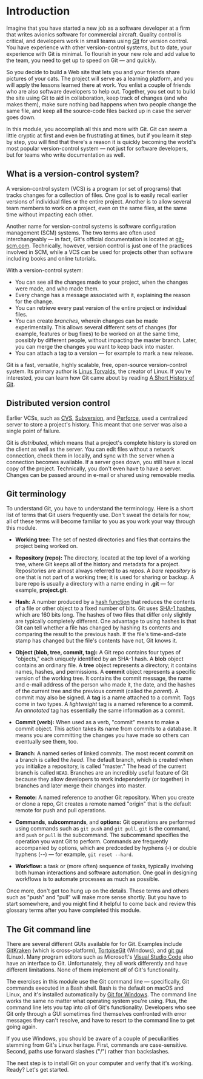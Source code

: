 # Introduction

Imagine that you have started a new job as a software developer at a firm that writes avionics software for commercial aircraft. Quality control is critical, and developers work in small teams using [Git](https://git-scm.com/) for version control. You have experience with other version-control systems, but to date, your experience with Git is minimal. To flourish in your new role and add value to the team, you need to get up to speed on Git — and quickly.

So you decide to build a Web site that lets you and your friends share pictures of your cats. The project will serve as a learning platform, and you will apply the lessons learned there at work. You enlist a couple of friends who are also software developers to help out. Together, you set out to build the site using Git to aid in collaboration, keep track of changes (and who makes them), make sure nothing bad happens when two people change the same file, and keep all the source-code files backed up in case the server goes down.

In this module, you accomplish all this and more with Git. Git can seem a little cryptic at first and even be frustrating at times, but if you learn it step by step, you will find that there's a reason it is quickly becoming the world's most popular version-control system — not just for software developers, but for teams who write documentation as well. 

## What is a version-control system?

A version-control system (VCS) is a program (or set of programs) that tracks changes for a collection of files. One goal is to easily recall earlier versions of individual files or the entire project. Another is to allow several team members to work on a project, even on the same files, at the same time without impacting each other.

Another name for version-control systems is software configuration management (SCM) systems. The two terms are often used interchangeably — in fact, Git's official documentation is located at [git-scm.com](https://git-scm.com/). Technically, however, version control is just one of the practices involved in SCM, while a VCS can be used for projects other than software including books and online tutorials.

With a version-control system:

- You can see all the changes made to your project, when the changes were made, and who made them.
- Every change has a message associated with it, explaining the reason for the change.
- You can retrieve every past version of the entire project or individual files.
- You can create *branches*, wherein changes can be made experimentally. This allows several different sets of changes (for example, features or bug fixes) to be worked on at the same time, possibly by different people, without impacting the master branch. Later, you can merge the changes you want to keep back into master.
- You can attach a tag to a version — for example to mark a new release.

Git is a fast, versatile, highly scalable, free, open-source version-control system. Its primary author is [Linus Torvalds](https://en.wikipedia.org/wiki/Linus_Torvalds), the creator of Linux. If you're interested, you can learn how Git came about by reading [A Short History of Git](https://git-scm.com/book/en/v2/Getting-Started-A-Short-History-of-Git).

## Distributed version control

Earlier VCSs, such as [CVS](http://www.nongnu.org/cvs/), [Subversion](https://subversion.apache.org/), and [Perforce](https://www.perforce.com/), used a centralized server to store a project's history. This meant that one server was also a single point of failure.

Git is _distributed_, which means that a project's complete history is stored on the client as well as the server. You can edit files without a network connection, check them in locally, and sync with the server when a connection becomes available. If a server goes down, you still have a local copy of the project. Technically, you don't even have to have a server. Changes can be passed around in e-mail or shared using removable media.

## Git terminology

To understand Git, you have to understand the terminology. Here is a short list of terms that Git users frequently use. Don't sweat the details for now; all of these terms will become familiar to you as you work your way through this module.

- **Working tree:** The set of nested directories and files that contains the project being worked on.

- **Repository (repo):** The directory, located at the top level of a working tree, where Git keeps all of the history and metadata for a project. Repositories are almost always referred to as *repos*. A *bare repository* is one that is not part of a working tree; it is used for sharing or backup. A bare repo is usually a directory with a name ending in **.git** — for example, **project.git**.

- **Hash:** A number produced by a [hash function](https://en.wikipedia.org/wiki/Hash_function) that reduces the contents of a file or other object to a fixed number of bits. Git uses [SHA-1 hashes](https://en.wikipedia.org/wiki/SHA-1), which are 160 bits long. The hashes of two files that differ only slightly are typically completely different. One advantage to using hashes is that Git can tell whether a file has changed by hashing its contents and comparing the result to the previous hash. If the file's time-and-date stamp has changed but the file's contents have not, Git knows it.

- **Object (blob, tree, commit, tag):** A Git repo contains four types of "objects," each uniquely identified by an SHA-1 hash. A **blob** object contains an ordinary file. A **tree** object represents a directory; it contains names, hashes, and permissions. A **commit** object represents a specific version of the working tree. It contains the commit message, the name and e-mail address of the person who made it, the date, and the hashes of the current tree and the previous commit (called the *parent*). A commit may also be signed. A **tag** is a name attached to a commit. Tags come in two types. A _lightweight_ tag is a named reference to a commit. An _annotated_ tag has essentially the same information as a commit.

- **Commit (verb):** When used as a verb, "commit" means to make a commit object. This action takes its name from commits to a database. It means you are committing the changes you have made so others can eventually see them, too.

- **Branch:** A named series of linked commits. The most recent commit on a branch is called the *head*. The default branch, which is created when you initialize a repository, is called "master." The head of the current branch is called `HEAD`. Branches are an incredibly useful feature of Git because they allow developers to work independently (or together) in branches and later merge their changes into master.

- **Remote:** A named reference to another Git repository. When you create or clone a repo, Git creates a remote named "origin" that is the default remote for push and pull operations.

- **Commands**, **subcommands**, and **options:** Git operations are performed using commands such as `git push` and `git pull`. `git` is the command, and `push` or `pull` is the subcommand. The subcommand specifies the operation you want Git to perform. Commands are frequently accompanied by options, which are predceded by hyphens (-) or double hyphens (--) — for example, `git reset --hard`. 

- **Workflow:** a task or (more often) sequence of tasks, typically involving both human interactions and software automation. One goal in designing workflows is to automate processes as much as possible.

Once more, don't get too hung up on the details. These terms and others such as "push" and "pull" will make more sense shortly. But you have to start somewhere, and you might find it helpful to come back and review this glossary terms after you have completed this module.

## The Git command line

There are several different GUIs available for for Git. Examples include [GitKraken](https://www.gitkraken.com/) (which is cross-platform), [TortoiseGit](https://tortoisegit.org/) (Windows), and [git gui](https://mirrors.edge.kernel.org/pub/software/scm/git/docs/git-gui.html) (Linux). Many program editors such as Microsoft's [Visual Studio Code](https://code.visualstudio.com/) also have an interface to Git. Unfortunately, they all work differently and have different limitations. None of them implement _all_ of Git's functionality.

The exercises in this module use the Git command line — specifically, Git commands executed in a Bash shell. Bash is the default on macOS and Linux, and it's installed automatically by [Git for Windows](https://gitforwindows.org/). The command line works the same no matter what operating system you're using. Plus, the command line lets you tap into *all* of Git's functionality. Developers who see Git only through a GUI sometimes find themselves confronted with error messages they can't resolve, and have to resort to the command line to get going again.

If you use Windows, you should be aware of a couple of peculiarities stemming from Git's Linux heritage. First, commands are case-sensitive. Second, paths use forward slashes ("/") rather than backslashes.

The next step is to install Git on your computer and verify that it's working. Ready? Let's get started.